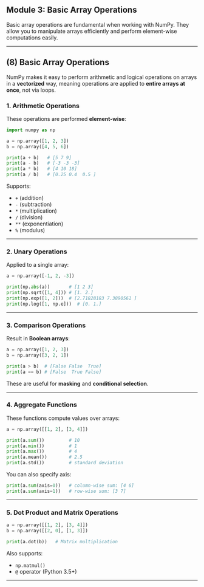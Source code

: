 ##  **Module 3: Basic Array Operations**

Basic array operations are fundamental when working with NumPy. They allow you to manipulate arrays efficiently and perform element-wise computations easily.

---

##  **(8) Basic Array Operations**

NumPy makes it easy to perform arithmetic and logical operations on arrays in a **vectorized** way, meaning operations are applied to **entire arrays at once**, not via loops.

###  1. **Arithmetic Operations**

These operations are performed **element-wise**:

```python
import numpy as np

a = np.array([1, 2, 3])
b = np.array([4, 5, 6])

print(a + b)   # [5 7 9]
print(a - b)   # [-3 -3 -3]
print(a * b)   # [4 10 18]
print(a / b)   # [0.25 0.4  0.5 ]
```

 Supports:
- `+` (addition)
- `-` (subtraction)
- `*` (multiplication)
- `/` (division)
- `**` (exponentiation)
- `%` (modulus)

---

###  2. **Unary Operations**

Applied to a single array:
```python
a = np.array([-1, 2, -3])

print(np.abs(a))       # [1 2 3]
print(np.sqrt([1, 4])) # [1. 2.]
print(np.exp([1, 2]))  # [2.71828183 7.3890561 ]
print(np.log([1, np.e]))  # [0. 1.]
```

---

###  3. **Comparison Operations**

Result in **Boolean arrays**:
```python
a = np.array([1, 2, 3])
b = np.array([3, 2, 1])

print(a > b)  # [False False  True]
print(a == b) # [False  True False]
```

These are useful for **masking** and **conditional selection**.

---

###  4. **Aggregate Functions**

These functions compute values over arrays:
```python
a = np.array([[1, 2], [3, 4]])

print(a.sum())         # 10
print(a.min())         # 1
print(a.max())         # 4
print(a.mean())        # 2.5
print(a.std())         # standard deviation
```

You can also specify axis:
```python
print(a.sum(axis=0))   # column-wise sum: [4 6]
print(a.sum(axis=1))   # row-wise sum: [3 7]
```

---

###  5. **Dot Product and Matrix Operations**

```python
a = np.array([[1, 2], [3, 4]])
b = np.array([[2, 0], [1, 3]])

print(a.dot(b))   # Matrix multiplication
```

Also supports:
- `np.matmul()`
- `@` operator (Python 3.5+)

---

